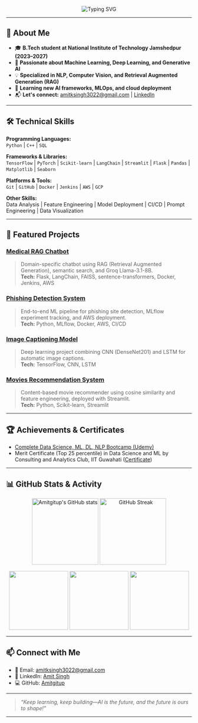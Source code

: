 <!-- Typing SVG Header -->
<p align="center">
  <img src="https://readme-typing-svg.demolab.com?font=Fira+Code&size=28&pause=1000&color=0A6EBD&center=true&vCenter=true&width=550&lines=Hi,+I'm+Amit+Singh!;AI+%7C+ML+%7C+Data+Science+Enthusiast;Building+Projects+with+Python+%26+Deep+Learning;" alt="Typing SVG" />
</p>

---

## 👋 About Me

- 🎓 **B.Tech student at National Institute of Technology Jamshedpur (2023–2027)**
- 🤖 **Passionate about Machine Learning, Deep Learning, and Generative AI**
- 💡 **Specialized in NLP, Computer Vision, and Retrieval Augmented Generation (RAG)**
- 🌱 **Learning new AI frameworks, MLOps, and cloud deployment**
- 📬 **Let's connect:** [amitksingh3022@gmail.com](mailto:amitksingh3022@gmail.com) | [LinkedIn](https://www.linkedin.com/in/amit-singh-58101928a/)

---

## 🛠️ Technical Skills

**Programming Languages:**  
`Python` | `C++` | `SQL`

**Frameworks & Libraries:**  
`TensorFlow` | `PyTorch` | `Scikit-learn` | `LangChain` | `Streamlit` | `Flask` | `Pandas` | `Matplotlib` | `Seaborn`

**Platforms & Tools:**  
`Git` | `GitHub` | `Docker` | `Jenkins` | `AWS` | `GCP`

**Other Skills:**  
Data Analysis | Feature Engineering | Model Deployment | CI/CD | Prompt Engineering | Data Visualization

---

## 🌟 Featured Projects

### [Medical RAG Chatbot](https://github.com/Amitgitup/RAG-Medical-Chatbot)
> Domain-specific chatbot using RAG (Retrieval Augmented Generation), semantic search, and Groq Llama-3.1-8B.  
> **Tech:** Flask, LangChain, FAISS, sentence-transformers, Docker, Jenkins, AWS

### [Phishing Detection System](https://github.com/Amitgitup/Network-Security)
> End-to-end ML pipeline for phishing site detection, MLflow experiment tracking, and AWS deployment.  
> **Tech:** Python, MLflow, Docker, AWS, CI/CD

### [Image Captioning Model](https://github.com/Amitgitup/Image-Captioning-Model)
> Deep learning project combining CNN (DenseNet201) and LSTM for automatic image captions.  
> **Tech:** TensorFlow, CNN, LSTM

### [Movies Recommendation System](https://github.com/Amitgitup/Movies-Recommendation-system)
> Content-based movie recommender using cosine similarity and feature engineering, deployed with Streamlit.  
> **Tech:** Python, Scikit-learn, Streamlit

---

## 🏆 Achievements & Certificates

- [Complete Data Science, ML, DL, NLP Bootcamp (Udemy)](https://drive.google.com/file/d/1gATQSyn_LKkSpMVSvjSTX63id5KUbm5C/view?usp=sharing)
- Merit Certificate (Top 25 percentile) in Data Science and ML by Consulting and Analytics Club, IIT Guwahati ([Certificate](https://drive.google.com/file/d/1dI1gDPYKstcr7YTXpWhATSwoohaN-sk2/view?usp=sharing))

---

## 📊 GitHub Stats & Activity

<p align="center">
  <img src="https://github-readme-stats.vercel.app/api?username=Amitgitup&show_icons=true&theme=radical" alt="Amitgitup's GitHub stats" height="180"/>
  <img src="https://github-readme-streak-stats.herokuapp.com/?user=Amitgitup&theme=radical" alt="GitHub Streak" height="180"/>
</p>

<p align="center">
  <img src="https://github-profile-summary-cards.vercel.app/api/cards/profile-details?username=Amitgitup&theme=github_dark" height="160"/>
  <img src="https://github-profile-summary-cards.vercel.app/api/cards/repos-per-language?username=Amitgitup&theme=github_dark" height="160"/>
  <img src="https://github-profile-summary-cards.vercel.app/api/cards/most-commit-language?username=Amitgitup&theme=github_dark" height="160"/>
</p>

---

## 📫 Connect with Me

- 📧 Email: [amitksingh3022@gmail.com](mailto:amitksingh3022@gmail.com)
- 🔗 LinkedIn: [Amit Singh](https://www.linkedin.com/in/amit-singh-58101928a/)
- 💻 GitHub: [Amitgitup](https://github.com/Amitgitup)

---

> *“Keep learning, keep building—AI is the future, and the future is ours to shape!”*

---
